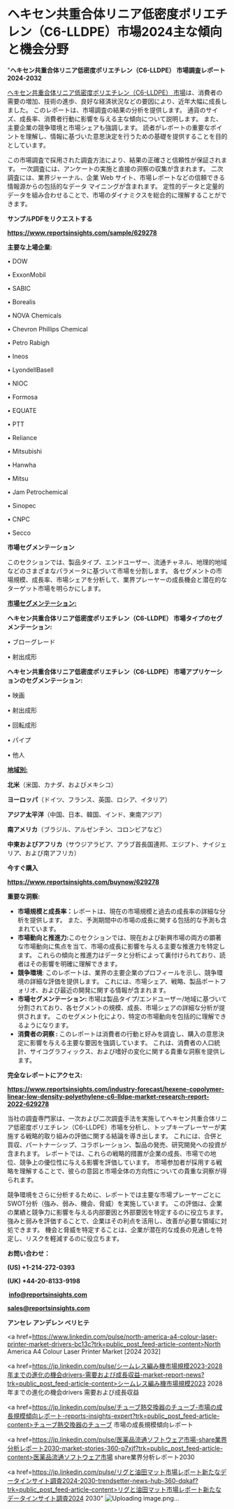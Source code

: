 # ヘキセン共重合体リニア低密度ポリエチレン（C6-LLDPE）市場2024主な傾向と機会分野

"<strong>ヘキセン共重合体リニア低密度ポリエチレン（C6-LLDPE） 市場調査レポート 2024-2032</strong>

<a href=https://www.reportsinsights.com/sample/629278>ヘキセン共重合体リニア低密度ポリエチレン（C6-LLDPE） 市場</a>は、消費者の需要の増加、技術の進歩、良好な経済状況などの要因により、近年大幅に成長しました。 このレポートは、市場調査の結果の分析を提供します。 通貨のサイズ、成長率、消費者行動に影響を与える主な傾向について説明します。 また、主要企業の競争環境と市場シェアも強調します。 読者がレポートの重要なポイントを理解し、情報に基づいた意思決定を行うための基礎を提供することを目的としています。

この市場調査で採用された調査方法により、結果の正確さと信頼性が保証されます。 一次調査には、アンケートの実施と直接の洞察の収集が含まれます。 二次調査には、業界ジャーナル、企業 Web サイト、市場レポートなどの信頼できる情報源からの包括的なデータ マイニングが含まれます。 定性的データと定量的データを組み合わせることで、市場のダイナミクスを総合的に理解することができます。

<strong><b>サンプルPDFをリクエストする</b></strong>

<a href=https://www.reportsinsights.com/sample/629278><strong><u>https://www.reportsinsights.com/sample/629278</u></strong></a>

<strong>主要な上場企業:</strong>

• DOW

• ExxonMobil

• SABIC

• Borealis

• NOVA Chemicals

• Chevron Phillips Chemical

• Petro Rabigh

• Ineos

• LyondellBasell

• NIOC

• Formosa

• EQUATE

• PTT

• Reliance

• Mitsubishi

• Hanwha

• Mitsu

• Jam Petrochemical

• Sinopec

• CNPC

• Secco

<strong>市場セグメンテーション</strong>

このセクションでは、製品タイプ、エンドユーザー、流通チャネル、地理的地域などのさまざまなパラメータに基づいて市場を分割します。 各セグメントの市場規模、成長率、市場シェアを分析して、業界プレーヤーの成長機会と潜在的なターゲット市場を明らかにします。

<strong><u>市場セグメンテーション</u></strong><strong><u>:</u></strong>

<strong>ヘキセン共重合体リニア低密度ポリエチレン（C6-LLDPE） 市場タイプのセグメンテーション:</strong>

• ブローグレード

• 射出成形

<strong>ヘキセン共重合体リニア低密度ポリエチレン（C6-LLDPE） 市場アプリケーションのセグメンテーション:</strong>

• 映画

• 射出成形

• 回転成形

• パイプ

• 他人

<strong><u>地域別</u></strong><strong><u>:</u></strong>

<strong>北米</strong>（米国、カナダ、およびメキシコ）

<strong>ヨーロッパ</strong>（ドイツ、フランス、英国、ロシア、イタリア）

<strong>アジア太平洋</strong>（中国、日本、韓国、インド、東南アジア）

<strong>南アメリカ</strong>（ブラジル、アルゼンチン、コロンビアなど）

<strong>中東およびアフリカ</strong>（サウジアラビア、アラブ首長国連邦、エジプト、ナイジェリア、および南アフリカ）

<strong>今すぐ購入</strong>

<a href=https://www.reportsinsights.com/buynow/629278><strong><u>https://www.reportsinsights.com/buynow/629278</u></strong></a>

<strong>重要な洞察:</strong>
<ul>
  <li><strong>市場規模と成長率：</strong>レポートは、現在の市場規模と過去の成長率の詳細な分析を提供します。 また、予測期間中の市場の成長に関する包括的な予測も含まれています。</li>
  <li><strong>市場動向と推進力:</strong>このセクションでは、現在および新興市場の両方の顕著な市場動向に焦点を当て、市場の成長に影響を与える主要な推進力を特定します。 これらの傾向と推進力はデータと分析によって裏付けられており、読者はその影響を明確に理解できます。</li>
  <li><strong>競争環境</strong>: このレポートは、業界の主要企業のプロフィールを示し、競争環境の詳細な評価を提供します。 これには、市場シェア、戦略、製品ポートフォリオ、および最近の開発に関する情報が含まれます。</li>
  <li><strong>市場セグメンテーション: </strong>市場は製品タイプ/エンドユーザー/地域に基づいて分割されており、各セグメントの規模、成長、市場シェアの詳細な分析が提供されます。 このセグメント化により、特定の市場動向を包括的に理解できるようになります。</li>
  <li><strong>消費者の洞察 : </strong>このレポートは消費者の行動と好みを調査し、購入の意思決定に影響を与える主要な要因を強調しています。 これは、消費者の人口統計、サイコグラフィックス、および嗜好の変化に関する貴重な洞察を提供します。</li>
</ul>
<strong>完全なレポートにアクセス:</strong>

<a href=https://www.reportsinsights.com/industry-forecast/hexene-copolymer-linear-low-density-polyethylene-c6-lldpe-market-research-report-2022-629278><strong><u><b>https://www.reportsinsights.com/industry-forecast/hexene-copolymer-linear-low-density-polyethylene-c6-lldpe-market-research-report-2022-629278</b></u></strong></a>

当社の調査専門家は、一次および二次調査手法を実施してヘキセン共重合体リニア低密度ポリエチレン（C6-LLDPE）市場を分析し、トップキープレーヤーが実施する戦略的取り組みの評価に関する結論を導き出します。 これには、合併と買収、パートナーシップ、コラボレーション、製品の発売、研究開発への投資が含まれます。 レポートでは、これらの戦略的措置が企業の成長、市場での地位、競争上の優位性に与える影響を評価しています。 市場参加者が採用する戦略を理解することで、彼らの意図と市場全体の方向性についての貴重な洞察が得られます。

競争環境をさらに分析するために、レポートでは主要な市場プレーヤーごとにSWOT分析（強み、弱み、機会、脅威）を実施しています。 この評価は、企業の業績と競争力に影響を与える内部要因と外部要因を特定するのに役立ちます。 強みと弱みを評価することで、企業はその利点を活用し、改善が必要な領域に対処できます。 機会と脅威を特定することは、企業が潜在的な成長の見通しを特定し、リスクを軽減するのに役立ちます。

<strong>お問い合わせ：</strong>

<strong>(US) +1-214-272-0393</strong>

<strong>(UK) +44-20-8133-9198</strong>

<strong> </strong><a href=info@reportsinsights.com><strong><u>info@reportsinsights.com</u></strong></a>

<a href=sales@reportsinsights.com><strong><u>sales@reportsinsights.com</u></strong></a>

<strong>アンセレ アンデレン ベリヒテ</strong>

<a href=https://www.linkedin.com/pulse/north-america-a4-colour-laser-printer-market-drivers-bc13c?trk=public_post_feed-article-content>North America A4 Colour Laser Printer Market [2024 2032]</a>

<a href=https://jp.linkedin.com/pulse/シームレス編み機市場規模2023-2028年までの進化の機会drivers-需要および成長収益-market-report-news?trk=public_post_feed-article-content>シームレス編み機市場規模2023 2028年までの進化の機会drivers 需要および成長収益</a>

<a href=https://jp.linkedin.com/pulse/チューブ熱交換器のチューブ-市場の成長規模傾向レポート-reports-insights-expert?trk=public_post_feed-article-content>チューブ熱交換器のチューブ 市場の成長規模傾向レポート</a>

<a href=https://jp.linkedin.com/pulse/医薬品流通ソフトウェア市場-share業界分析レポート2030-market-stories-360-p7xjf?trk=public_post_feed-article-content>医薬品流通ソフトウェア市場 share業界分析レポート2030</a>

<a href=https://jp.linkedin.com/pulse/リグと油田マット市場レポート新たなデータインサイト調査2024-2030-trendsetter-news-hub-360-dqkaf?trk=public_post_feed-article-content>リグと油田マット市場レポート新たなデータインサイト調査2024 2030</a>"
![Uploading image.png…]()
